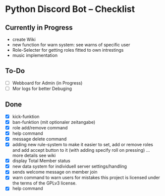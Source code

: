 # Python Discord Bot – Checklist

## Currently in Progress

- create Wiki
- new function for warn system: see warns of specific user
- Role-Selecter for getting roles fitted to own intrestings
- music implementation

## To-Do

- [ ] Webboard for Admin (in Progress)
- [ ] Mor logs for better Debuging

## Done

- [x] kick-funktion
- [x] ban-funktion (mit optionaler zeitangabe)
- [x] role add/remove command
- [x] help command
- [x] message delete command
- [x] adding new rule-system to make it easier to set, add or remove roles and add accept button to it (with adding specify roll on pressing) ... more details see wiki
- [x] display Total Member status
- [x] new data system for individuell server settings/handling
- [x] sends welcome message on member join
- [x] warn command to warn users for mistakes
this project is licensed under the terms of the GPLv3 license.
- [x] help command
